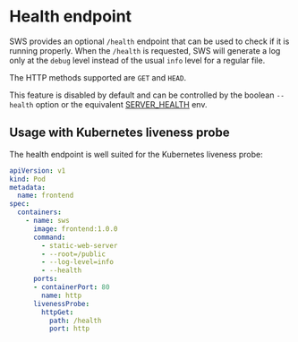# Health endpoint

SWS provides an optional `/health` endpoint that can be used to check if it is running properly.
When the  `/health` is requested, SWS will generate a log only at the `debug` level instead of the usual `info` level for a regular file.

The HTTP methods supported are `GET` and `HEAD`.

This feature is disabled by default and can be controlled by the boolean `--health` option or the equivalent [SERVER_HEALTH](../configuration/environment-variables.md#server_health) env.

## Usage with Kubernetes liveness probe

The health endpoint is well suited for the Kubernetes liveness probe:

```yaml
apiVersion: v1
kind: Pod
metadata:
  name: frontend
spec:
  containers:
    - name: sws
      image: frontend:1.0.0
      command:
        - static-web-server
        - --root=/public
        - --log-level=info
        - --health
      ports:
      - containerPort: 80
        name: http
      livenessProbe:
        httpGet:
          path: /health
          port: http
```
